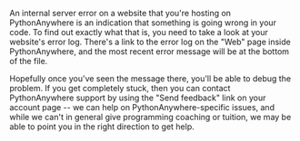 
<!--
.. title: I'm getting an Internal Server Error on my website
.. slug: InternalServerError
.. date: 2015-05-13 14:35:28 UTC+01:00
.. tags:
.. category:
.. link:
.. description:
.. type: text
-->


An internal server error on a website that you're hosting on PythonAnywhere is
an indication that something is going wrong in your code.  To find out exactly
what that is, you need to take a look at your website's error log.  There's a
link to the error log on the "Web" page inside PythonAnywhere, and the most
recent error message will be at the bottom of the file.

Hopefully once you've seen the message there, you'll be able to debug
the problem.  If you get completely stuck, then you can contact
PythonAnywhere support by using the "Send feedback" link on your
account page -- we can help on PythonAnywhere-specific issues, and
while we can't in general give programming coaching or tuition, we may
be able to point you in the right direction to get help.
